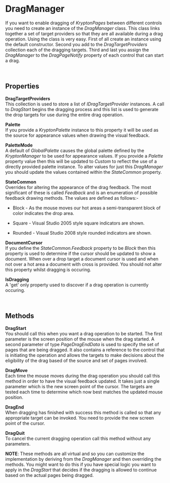 # DragManager

If you want to enable dragging of *KryptonPages* between different controls you
need to create an instance of the *DragManager* class. This class links together
a set of target providers so that they are all available during a drag
operation. Using the class is very easy. First of all create an instance using
the default constructor. Second you add to the *DragTargetProviders* collection
each of the dragging targets. Third and last you assign the *DragManager* to the
*DragPageNotify* property of each control that can start a drag.

 

## Properties

**DragTargetProviders**  
This collection is used to store a list of *IDragTargetProvider* instances. A
call to *DragStart* begins the dragging process and this list is used to
generate the drop targets for use during the entire drag operation.

**Palette**  
If you provide a *KryptonPalette* instance to this property it will be used as
the source for appearance values when drawing the visual feedback.

**PaletteMode**  
A default of *GlobalPalette* causes the global palette defined by the
*KryptonManager* to be used for appearance values. If you provide a *Palette*
property value then this will be updated to *Custom* to reflect the use of a
directly provided palette instance. To alter values for just this *DragManager*
you should update the values contained within the *StateCommon* property.

**StateCommon**  
Overrides for altering the appearance of the drag feedback. The most significant
of these is called *Feedback* and is an enumeration of possible feedback drawing
methods. The values are defined as follows:-

-   Block - As the mouse moves our hot areas a semi-transparent block of color
    indicates the drop area.

-   Square - Visual Studio 2005 style square indicators are shown.

-   Rounded - Visual Studio 2008 style rounded indicators are shown.

**DocumentCursor**  
If you define the *StateCommon.Feedback* property to be *Block* then this
property is used to determine if the cursor should be updated to show a
document. When over a drop target a document cursor is used and when not over a
hot area a document with cross is provided. You should not alter this property
whilst dragging is occuring.

**IsDragging**  
A 'get' only property used to discover if a drag operation is currently
occuring.

 

## Methods

**DragStart**  
You should call this when you want a drag operation to be started. The first
parameter is the screen position of the mouse when the drag started. A second
parameter of type *PageDragEndData* is used to specify the set of pages that are
being dragged. It also contains a reference to the control that is initiating
the operation and allows the targets to make decisions about the eligibility of
the drag based of the source and set of pages involved.

**DragMove**  
Each time the mouse moves during the drag operation you should call this method
in order to have the visual feedback updated. It takes just a single parameter
which is the new screen point of the cursor. The targets are tested each time to
determine which now best matches the updated mouse position.

**DragEnd**  
When dragging has finished with success this method is called so that any
appropriate target can be invoked. You need to provide the new screen point of
the cursor.

**DragQuit**  
To cancel the current dragging operation call this method without any
parameters.

  
**NOTE**: These methods are all virtual and so you can customize the
implementation by deriving from the *DragManager* and then overriding the
methods. You might want to do this if you have special logic you want to apply
in the *DragStart* that decides if the dragging is allowed to continue based on
the actual pages being dragged.
